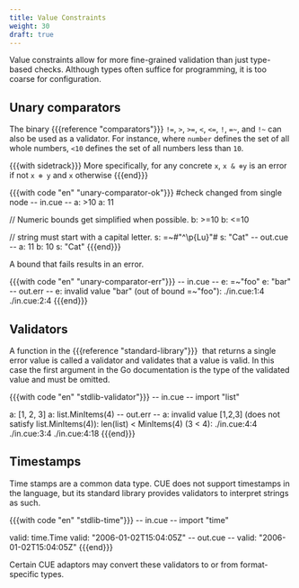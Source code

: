 ```yaml
---
title: Value Constraints
weight: 30
draft: true
---
```


Value constraints allow for more fine-grained validation than just type-based checks.
Although types often suffice for programming, it is too coarse for configuration.

<!--

<JSON schema as an example>

CUE allows defining separate restrictions on

By using references, CUE also allows defining detailed relations between fields.

-->

## Unary comparators

The binary {{{reference "comparators"}}} `!=`, `>`, `>=`, `<`, `<=`, `!`, `=~`, and
`!~` can also be used as a validator.  For instance, where `number` defines the
set of all whole numbers, `<10` defines the set of all numbers less than `10`.

{{{with sidetrack}}}
More specifically, for any concrete `x`, `x & ⊗y` is an error if not `x ⊗ y` and
`x` otherwise
{{{end}}}

{{{with code "en" "unary-comparator-ok"}}}
#check changed from single node
-- in.cue --
a: >10
a: 11

// Numeric bounds get simplified when possible.
b: >=10
b: <=10

// string must start with a capital letter.
s: =~#"^\p{Lu}"#
s: "Cat"
-- out.cue --
a: 11
b: 10
s: "Cat"
{{{end}}}

A bound that fails results in an error.

{{{with code "en" "unary-comparator-err"}}}
-- in.cue --
e: =~"foo"
e: "bar"
-- out.err --
e: invalid value "bar" (out of bound =~"foo"):
    ./in.cue:1:4
    ./in.cue:2:4
{{{end}}}

## Validators

A function in the {{{reference "standard-library"}}}  that returns a single error
value is called a validator and validates that a value is valid.
In this case the first argument in the Go documentation is the type of the
validated value and must be omitted.

{{{with code "en" "stdlib-validator"}}}
-- in.cue --
import "list"

a: [1, 2, 3]
a: list.MinItems(4)
-- out.err --
a: invalid value [1,2,3] (does not satisfy list.MinItems(4)): len(list) < MinItems(4) (3 < 4):
    ./in.cue:4:4
    ./in.cue:3:4
    ./in.cue:4:18
{{{end}}}

## Timestamps

Time stamps are a common data type.
CUE does not support timestamps in the language, but its standard library
provides validators to interpret strings as such.

{{{with code "en" "stdlib-time"}}}
-- in.cue --
import "time"

valid: time.Time
valid: "2006-01-02T15:04:05Z"
-- out.cue --
valid: "2006-01-02T15:04:05Z"
{{{end}}}

Certain CUE adaptors may convert these validators to or from format-specific
types.

<!-- TODO: CUE OpenAPI generation seems to be broken wrt to this. Make this work.

{{{with code "en" "stdlib-time-jsonschema"}}}
#norun should ignore this block because it's in an HTML comment
-- in.cue --
import "time"

#Meetup: {
	time:  time.Time
	place: string
}
-- out.jsonschema --
{{{end}}}

-->
